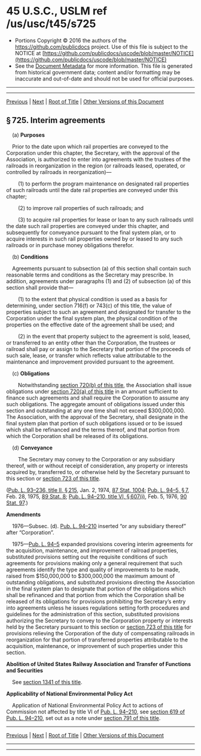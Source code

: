---
---

# 45 U.S.C., USLM ref /us/usc/t45/s725

* Portions Copyright © 2016 the authors of the https://github.com/publicdocs project.
  Use of this file is subject to the NOTICE at [https://github.com/publicdocs/uscode/blob/master/NOTICE](https://github.com/publicdocs/uscode/blob/master/NOTICE)
* See the [Document Metadata](././../../../../..//README.md) for more information.
  This file is generated from historical government data; content and/or formatting may be inaccurate and out-of-date and should not be used for official purposes.

----------
----------

[Previous](./../../../../..//us/usc/t45/ch16/schII/m__us_usc_t45_s724.md) | [Next](./../../../../..//us/usc/t45/ch16/schII/m__us_usc_t45_s726.md) | [Root of Title](./../../../../../) | [Other Versions of this Document](https://publicdocs.github.io/go/links?ns=uslm&ref=%2Fus%2Fusc%2Ft45%2Fs725)

## § 725. Interim agreements

    (a) __Purposes__ 

    Prior to the date upon which rail properties are conveyed to the Corporation under this chapter, the Secretary, with the approval of the Association, is authorized to enter into agreements with the trustees of the railroads in reorganization in the region (or railroads leased, operated, or controlled by railroads in reorganization)—

        (1) to perform the program maintenance on designated rail properties of such railroads until the date rail properties are conveyed under this chapter;

        (2) to improve rail properties of such railroads; and

        (3) to acquire rail properties for lease or loan to any such railroads until the date such rail properties are conveyed under this chapter, and subsequently for conveyance pursuant to the final system plan, or to acquire interests in such rail properties owned by or leased to any such railroads or in purchase money obligations therefor.

    (b) __Conditions__ 

    Agreements pursuant to subsection (a) of this section shall contain such reasonable terms and conditions as the Secretary may prescribe. In addition, agreements under paragraphs (1) and (2) of subsection (a) of this section shall provide that—

        (1) to the extent that physical condition is used as a basis for determining, under section 716(f) or 743(c) of this title, the value of properties subject to such an agreement and designated for transfer to the Corporation under the final system plan, the physical condition of the properties on the effective date of the agreement shall be used; and

        (2) in the event that property subject to the agreement is sold, leased, or transferred to an entity other than the Corporation, the trustees or railroad shall pay or assign to the Secretary that portion of the proceeds of such sale, lease, or transfer which reflects value attributable to the maintenance and improvement provided pursuant to the agreement.

    (c) __Obligations__ 

        Notwithstanding [section 720(b) of this title][/us/usc/t45/s720/b], the Association shall issue obligations under [section 720(a) of this title][/us/usc/t45/s720/a] in an amount sufficient to finance such agreements and shall require the Corporation to assume any such obligations. The aggregate amount of obligations issued under this section and outstanding at any one time shall not exceed $300,000,000. The Association, with the approval of the Secretary, shall designate in the final system plan that portion of such obligations issued or to be issued which shall be refinanced and the terms thereof, and that portion from which the Corporation shall be released of its obligations.

    (d) __Conveyance__ 

        The Secretary may convey to the Corporation or any subsidiary thereof, with or without receipt of consideration, any property or interests acquired by, transferred to, or otherwise held by the Secretary pursuant to this section or [section 723 of this title][/us/usc/t45/s723].

([Pub. L. 93–236, title II, § 215][/us/pl/93/236/s215], Jan. 2, 1974, [87 Stat. 1004][/us/stat/87/1004]; [Pub. L. 94–5, § 7][/us/pl/94/5/s7], Feb. 28, 1975, [89 Stat. 8][/us/stat/89/8]; [Pub. L. 94–210, title VI, § 607(i)][/us/pl/94/210/s607/i], Feb. 5, 1976, [90 Stat. 97][/us/stat/90/97].)

 __Amendments__ 

    1976—Subsec. (d). [Pub. L. 94–210][/us/pl/94/210] inserted “or any subsidiary thereof” after “Corporation”.

    1975—[Pub. L. 94–5][/us/pl/94/5] expanded provisions covering interim agreements for the acquisition, maintenance, and improvement of railroad properties, substituted provisions setting out the requisite conditions of such agreements for provisions making only a general requirement that such agreements identify the type and quality of improvements to be made, raised from $150,000,000 to $300,000,000 the maximum amount of outstanding obligations, and substituted provisions directing the Association in the final system plan to designate that portion of the obligations which shall be refinanced and that portion from which the Corporation shall be released of its obligations for provisions prohibiting the Secretary’s entry into agreements unless he issues regulations setting forth procedures and guidelines for the administration of this section, substituted provisions authorizing the Secretary to convey to the Corporation property or interests held by the Secretary pursuant to this section or [section 723 of this title][/us/usc/t45/s723] for provisions relieving the Corporation of the duty of compensating railroads in reorganization for that portion of transferred properties attributable to the acquisition, maintenance, or improvement of such properties under this section.

 __Abolition of United States Railway Association and Transfer of Functions and Securities__ 

    See [section 1341 of this title][/us/usc/t45/s1341].

 __Applicability of National Environmental Policy Act__ 

    Application of National Environmental Policy Act to actions of Commission not affected by title VI of [Pub. L. 94–210][/us/pl/94/210], see [section 619 of Pub. L. 94–210][/us/pl/94/210/s619], set out as a note under [section 791 of this title][/us/usc/t45/s791].

----------

[Previous](./../../../../..//us/usc/t45/ch16/schII/m__us_usc_t45_s724.md) | [Next](./../../../../..//us/usc/t45/ch16/schII/m__us_usc_t45_s726.md) | [Root of Title](./../../../../../) | [Other Versions of this Document](https://publicdocs.github.io/go/links?ns=uslm&ref=%2Fus%2Fusc%2Ft45%2Fs725)

----------
----------

[/us/usc/t45/s720/b]: https://publicdocs.github.io/go/links?ns=uslm&ref=%2Fus%2Fusc%2Ft45%2Fs720%2Fb
[/us/usc/t45/s720/a]: https://publicdocs.github.io/go/links?ns=uslm&ref=%2Fus%2Fusc%2Ft45%2Fs720%2Fa
[/us/usc/t45/s723]: https://publicdocs.github.io/go/links?ns=uslm&ref=%2Fus%2Fusc%2Ft45%2Fs723
[/us/pl/93/236/s215]: https://publicdocs.github.io/go/links?ns=uslm&ref=%2Fus%2Fpl%2F93%2F236%2Fs215
[/us/stat/87/1004]: https://publicdocs.github.io/go/links?ns=uslm&ref=%2Fus%2Fstat%2F87%2F1004
[/us/pl/94/5/s7]: https://publicdocs.github.io/go/links?ns=uslm&ref=%2Fus%2Fpl%2F94%2F5%2Fs7
[/us/stat/89/8]: https://publicdocs.github.io/go/links?ns=uslm&ref=%2Fus%2Fstat%2F89%2F8
[/us/pl/94/210/s607/i]: https://publicdocs.github.io/go/links?ns=uslm&ref=%2Fus%2Fpl%2F94%2F210%2Fs607%2Fi
[/us/stat/90/97]: https://publicdocs.github.io/go/links?ns=uslm&ref=%2Fus%2Fstat%2F90%2F97
[/us/pl/94/210]: https://publicdocs.github.io/go/links?ns=uslm&ref=%2Fus%2Fpl%2F94%2F210
[/us/pl/94/5]: https://publicdocs.github.io/go/links?ns=uslm&ref=%2Fus%2Fpl%2F94%2F5
[/us/usc/t45/s723]: https://publicdocs.github.io/go/links?ns=uslm&ref=%2Fus%2Fusc%2Ft45%2Fs723
[/us/usc/t45/s1341]: https://publicdocs.github.io/go/links?ns=uslm&ref=%2Fus%2Fusc%2Ft45%2Fs1341
[/us/pl/94/210]: https://publicdocs.github.io/go/links?ns=uslm&ref=%2Fus%2Fpl%2F94%2F210
[/us/pl/94/210/s619]: https://publicdocs.github.io/go/links?ns=uslm&ref=%2Fus%2Fpl%2F94%2F210%2Fs619
[/us/usc/t45/s791]: https://publicdocs.github.io/go/links?ns=uslm&ref=%2Fus%2Fusc%2Ft45%2Fs791


